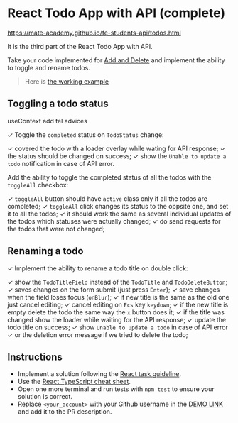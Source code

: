 # React Todo App with API (complete)
https://mate-academy.github.io/fe-students-api/todos.html

It is the third part of the React Todo App with API.

Take your code implemented for [Add and Delete](https://github.com/mate-academy/react_todo-app-add-and-delete)
and implement the ability to toggle and rename todos.

> Here is [the working example](https://mate-academy.github.io/react_todo-app-with-api/)

## Toggling a todo status


useContext add
tel advices

✓ Toggle the `completed` status on `TodoStatus` change:

✓ covered the todo with a loader overlay while wating for API response;
✓ the status should be changed on success;
✓ show the `Unable to update a todo` notification in case of API error.

Add the ability to toggle the completed status of all the todos with the `toggleAll` checkbox:

✓ `toggleAll` button should have `active` class only if all the todos are completed;
✓ `toggleAll` click changes its status to the oppsite one, and set it to all the todos;
✓ it should work the same as several individual updates of the todos which statuses were actually changed;
✓ do send requests for the todos that were not changed;

## Renaming a todo

✓ Implement the ability to rename a todo title on double click:

✓ show the `TodoTitleField` instead of the `TodoTitle` and `TodoDeleteButton`;
✓ saves changes on the form submit (just press `Enter`);
✓ save changes when the field loses focus (`onBlur`);
✓ if new title is the same as the old one just cancel editing;
✓ cancel editing on `Ecs` key `keydown`;
✓ if the new title is empty delete the todo the same way the `x` button does it;
✓ if the title was changed show the loader while waiting for the API response;
✓ update the todo title on success;
✓ show `Unable to update a todo` in case of API error
✓ or the deletion error message if we tried to delete the todo;

## Instructions

- Implement a solution following the [React task guideline](https://github.com/mate-academy/react_task-guideline#react-tasks-guideline).
- Use the [React TypeScript cheat sheet](https://mate-academy.github.io/fe-program/js/extra/react-typescript).
- Open one more terminal and run tests with `npm test` to ensure your solution is correct.
- Replace `<your_account>` with your Github username in the [DEMO LINK](https://Illia-Skladnik.github.io/react_todo-app-with-api/) and add it to the PR description.
